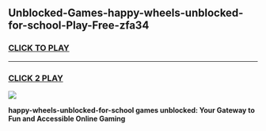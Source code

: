 
## Unblocked-Games-happy-wheels-unblocked-for-school-Play-Free-zfa34
<h3>
<a href="https://premium76.site?title=happy-wheels-unblocked-for-school&ref=10A">CLICK TO PLAY</a></h3>
<hr>

<h3>
<a href="https://premium76.site?title=happy-wheels-unblocked-for-school&ref=10A">CLICK 2 PLAY</a>
  
</h3>

<a href="https://premium76.site?title=happy-wheels-unblocked-for-school&ref=10A"><img src="https://clearcache.store/games.png"></a>


**happy-wheels-unblocked-for-school games unblocked: Your Gateway to Fun and Accessible Online Gaming**
